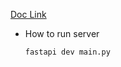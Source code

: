 [Doc Link](https://fastapi.tiangolo.com/tutorial/path-params/)

- How to run server

  ```bash
  fastapi dev main.py
  ```
